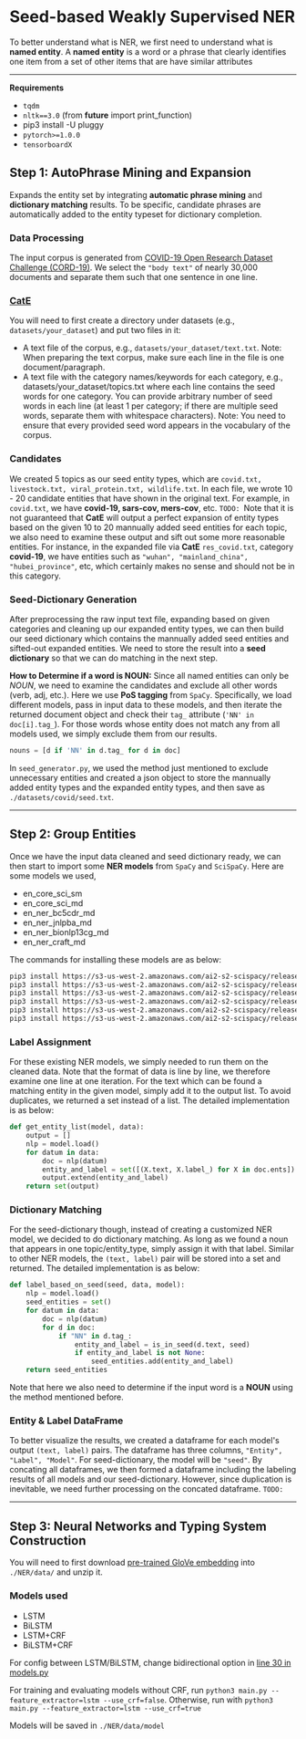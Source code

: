 # Seed-based Weakly Supervised NER
To better understand what is NER, we first need to understand what is **named entity**. A **named entity** is a word or a phrase that clearly identifies one item from a set of other items that are have similar attributes

---
**Requirements**
- `tqdm`
- `nltk==3.0` (from __future__ import print_function)
- pip3 install -U pluggy
- `pytorch>=1.0.0`
- `tensorboardX`

## Step 1: AutoPhrase Mining and Expansion
Expands the entity set by integrating **automatic phrase mining** and **dictionary matching** results. To be specific, candidate phrases are automatically added to the entity typeset for dictionary completion.

### Data Processing
The input corpus is generated from [COVID-19 Open Research Dataset Challenge (CORD-19)](https://www.kaggle.com/allen-institute-for-ai/CORD-19-research-challenge). We select the `"body text"` of nearly 30,000 documents and separate them such that one sentence in one line.

### [CatE](https://github.com/yumeng5/CatE)
You will need to first create a directory under datasets (e.g., `datasets/your_dataset`) and put two files in it:

- A text file of the corpus, e.g., `datasets/your_dataset/text.txt`. Note: When preparing the text corpus, make sure each line in the file is one document/paragraph.
- A text file with the category names/keywords for each category, e.g., datasets/your_dataset/topics.txt where each line contains the seed words for one category. You can provide arbitrary number of seed words in each line (at least 1 per category; if there are multiple seed words, separate them with whitespace characters). Note: You need to ensure that every provided seed word appears in the vocabulary of the corpus.

### Candidates
We created 5 topics as our seed entity types, which are `covid.txt, livestock.txt, viral_protein.txt, wildlife.txt`. In each file, we wrote 10 - 20 candidate entities that have shown in the original text. For example, in `covid.txt`, we have **covid-19, sars-cov, mers-cov**, etc. `TODO: `Note that it is not guaranteed that **CatE** will output a perfect expansion of entity types based on the given 10 to 20 mannually added seed entities for each topic, we also need to examine these output and sift out some more reasonable entities. For instance, in the expanded file via **CatE** `res_covid.txt`, category **covid-19**, we have entities such as `"wuhan", "mainland_china", "hubei_province"`, etc, which certainly makes no sense and should not be in this category.
### Seed-Dictionary Generation
After preprocessing the raw input text file, expanding based on given categories and cleaning up our expanded entity types, we can then build our seed dictionary which contains the mannually added seed entities and sifted-out expanded entities. We need to store the result into a **seed dictionary** so that we can do matching in the next step. 

**How to Determine if a word is NOUN:** Since all named entities can only be *NOUN*, we need to examine the candidates and exclude all other words (verb, adj, etc.). Here we use **PoS tagging** from `SpaCy`. Specifically, we load different models, pass in input data to these models, and then iterate the returned document object and check their `tag_` attribute (`'NN' in doc[i].tag_`). For those words whose entity does not match any from all models used, we simply exclude them from our results.

``` python
nouns = [d if 'NN' in d.tag_ for d in doc]
```
In `seed_generator.py`, we used the method just mentioned to exclude unnecessary entities and created a json object to store the mannually added entity types and the expanded entity types, and then save as `./datasets/covid/seed.txt`. 

---
## Step 2: Group Entities
Once we have the input data cleaned and seed dictionary ready, we can then start to import some **NER models** from `SpaCy` and `SciSpaCy`. Here are some models we used, 
- en_core_sci_sm
- en_core_sci_md
- en_ner_bc5cdr_md
- en_ner_jnlpba_md
- en_ner_bionlp13cg_md
- en_ner_craft_md

The commands for installing these models are as below:
```bash
pip3 install https://s3-us-west-2.amazonaws.com/ai2-s2-scispacy/releases/v0.4.0/en_core_sci_sm-0.4.0.tar.gz
pip3 install https://s3-us-west-2.amazonaws.com/ai2-s2-scispacy/releases/v0.4.0/en_core_sci_md-0.4.0.tar.gz
pip3 install https://s3-us-west-2.amazonaws.com/ai2-s2-scispacy/releases/v0.4.0/en_ner_bc5cdr_md-0.4.0.tar.gz
pip3 install https://s3-us-west-2.amazonaws.com/ai2-s2-scispacy/releases/v0.4.0/en_ner_jnlpba_md-0.4.0.tar.gz
pip3 install https://s3-us-west-2.amazonaws.com/ai2-s2-scispacy/releases/v0.4.0/en_ner_bionlp13cg_md-0.4.0.tar.gz
pip3 install https://s3-us-west-2.amazonaws.com/ai2-s2-scispacy/releases/v0.4.0/en_ner_craft_md-0.4.0.tar.gz
```

### Label Assignment
For these existing NER models, we simply needed to run them on the cleaned data. Note that the format of data is line by line, we therefore examine one line at one iteration. For the text which can be found a matching entity in the given model, simply add it to the output list. To avoid duplicates, we returned a set instead of a list. The detailed implementation is as below:
```python
def get_entity_list(model, data):
    output = []
    nlp = model.load()
    for datum in data:
        doc = nlp(datum)
        entity_and_label = set([(X.text, X.label_) for X in doc.ents])
        output.extend(entity_and_label)
    return set(output)
```

### Dictionary Matching
For the seed-dictionary though, instead of creating a customized NER model, we decided to do dictionary matching. As long as we found a noun that appears in one topic/entity_type, simply assign it with that label. Similar to other NER models, the `(text, label)` pair will be stored into a set and returned. The detailed implementation is as below:
```python
def label_based_on_seed(seed, data, model):
    nlp = model.load()
    seed_entities = set()
    for datum in data:
        doc = nlp(datum)
        for d in doc:
            if "NN" in d.tag_:
                entity_and_label = is_in_seed(d.text, seed)
                if entity_and_label is not None: 
                    seed_entities.add(entity_and_label)
    return seed_entities
```
Note that here we also need to determine if the input word is a **NOUN** using the method mentioned before.

### Entity & Label DataFrame
To better visualize the results, we created a dataframe for each model's output `(text, label)` pairs. The dataframe has three columns, `"Entity", "Label", "Model"`. For seed-dictionary, the model will be `"seed"`. By concating all dataframes, we then formed a dataframe including the labeling results of all models and our seed-dictionary. However, since duplication is inevitable, we need further processing on the concated dataframe. `TODO: `

---
## Step 3: Neural Networks and Typing System Construction
You will need to first download [pre-trained GloVe embedding](http://nlp.stanford.edu/data/glove.6B.zip) into `./NER/data/` and unzip it.
### Models used
- LSTM
- BiLSTM
- LSTM+CRF
- BiLSTM+CRF

For config between LSTM/BiLSTM, change bidirectional option in [line 30 in models.py](https://github.com/yeelimtse/cs-245-project/blob/1dc22051b2ded72e658b7e64670915f2bfb4783d/NER/model.py#L30)

For training and evaluating models without CRF, run `python3 main.py --feature_extractor=lstm --use_crf=false`.
Otherwise, run with `python3 main.py --feature_extractor=lstm --use_crf=true`

Models will be saved in `./NER/data/model`